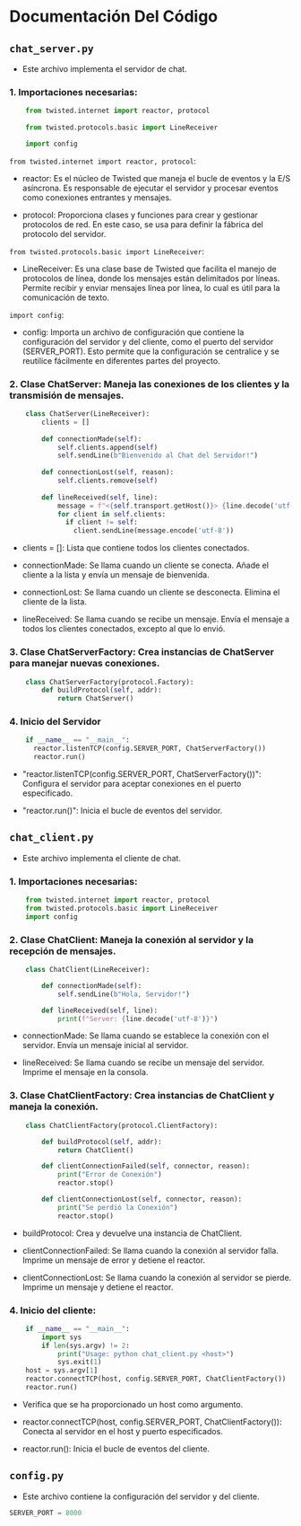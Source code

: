 # Documentación Del Código

## `chat_server.py`
  
- Este archivo implementa el servidor de chat.

### 1. Importaciones necesarias:

```python
    from twisted.internet import reactor, protocol
    
    from twisted.protocols.basic import LineReceiver

    import config
```

`from twisted.internet import reactor, protocol`:

- reactor: Es el núcleo de Twisted que maneja el bucle de eventos y la E/S asíncrona. Es responsable de ejecutar el servidor y procesar eventos como conexiones entrantes y mensajes.

- protocol: Proporciona clases y funciones para crear y gestionar protocolos de red. En este caso, se usa para definir la fábrica del protocolo del servidor.


`from twisted.protocols.basic import LineReceiver`:

- LineReceiver: Es una clase base de Twisted que facilita el manejo de protocolos de línea, donde los mensajes están delimitados por líneas. Permite recibir y enviar mensajes línea por línea, lo cual es útil para la comunicación de texto.


`import config`:

- config: Importa un archivo de configuración que contiene la configuración del servidor y del cliente, como el puerto del servidor (SERVER_PORT). Esto permite que la configuración se centralice y se reutilice fácilmente en diferentes partes del proyecto.

### 2. Clase ChatServer: Maneja las conexiones de los clientes y la transmisión de mensajes.

```python
    class ChatServer(LineReceiver):
        clients = []
      
        def connectionMade(self):
            self.clients.append(self)
            self.sendLine(b"Bienvenido al Chat del Servidor!")
          
        def connectionLost(self, reason):
            self.clients.remove(self)
          
        def lineReceived(self, line):
            message = f"<{self.transport.getHost()}> {line.decode('utf-8')}"
            for client in self.clients:
              if client != self:
                client.sendLine(message.encode('utf-8'))
```

                
- clients = []: Lista que contiene todos los clientes conectados.
  
- connectionMade: Se llama cuando un cliente se conecta. Añade el cliente a la lista y envía un mensaje de bienvenida.

- connectionLost: Se llama cuando un cliente se desconecta. Elimina el cliente de la lista.

- lineReceived: Se llama cuando se recibe un mensaje. Envía el mensaje a todos los clientes conectados, excepto al que lo envió.

### 3. Clase ChatServerFactory: Crea instancias de ChatServer para manejar nuevas conexiones.

```python 
    class ChatServerFactory(protocol.Factory):
        def buildProtocol(self, addr):
            return ChatServer()
```

### 4. Inicio del Servidor

```python
    if __name__ == "__main__":
      reactor.listenTCP(config.SERVER_PORT, ChatServerFactory())
      reactor.run()
```
- "reactor.listenTCP(config.SERVER_PORT, ChatServerFactory())": Configura el servidor para aceptar conexiones en el puerto especificado.

- "reactor.run()": Inicia el bucle de eventos del servidor.
  

##  `chat_client.py`
  
- Este archivo implementa el cliente de chat.

### 1. Importaciones necesarias:

```python
    from twisted.internet import reactor, protocol
    from twisted.protocols.basic import LineReceiver
    import config

```

### 2. Clase ChatClient: Maneja la conexión al servidor y la recepción de mensajes.

```python
    class ChatClient(LineReceiver):

        def connectionMade(self):
            self.sendLine(b"Hola, Servidor!")

        def lineReceived(self, line):
            print(f"Server: {line.decode('utf-8')}")


```

- connectionMade: Se llama cuando se establece la conexión con el servidor. Envía un mensaje inicial al servidor.

- lineReceived: Se llama cuando se recibe un mensaje del servidor. Imprime el mensaje en la consola.


### 3. Clase ChatClientFactory: Crea instancias de ChatClient y maneja la conexión.

```python
    class ChatClientFactory(protocol.ClientFactory):

        def buildProtocol(self, addr):
            return ChatClient()

        def clientConnectionFailed(self, connector, reason):
            print("Error de Conexión")
            reactor.stop()

        def clientConnectionLost(self, connector, reason):
            print("Se perdió la Conexión")
            reactor.stop()
```

- buildProtocol: Crea y devuelve una instancia de ChatClient.
  
- clientConnectionFailed: Se llama cuando la conexión al servidor falla. Imprime un mensaje de error y detiene el reactor.

- clientConnectionLost: Se llama cuando la conexión al servidor se pierde. Imprime un mensaje y detiene el reactor.


### 4. Inicio del cliente:

```python
    if __name__ == "__main__":
        import sys
        if len(sys.argv) != 2:
            print("Usage: python chat_client.py <host>")
            sys.exit(1)
    host = sys.argv[1]
    reactor.connectTCP(host, config.SERVER_PORT, ChatClientFactory())
    reactor.run()
```

- Verifica que se ha proporcionado un host como argumento.

- reactor.connectTCP(host, config.SERVER_PORT, ChatClientFactory()): Conecta al servidor en el host y puerto especificados.

- reactor.run(): Inicia el bucle de eventos del cliente.


## `config.py`

- Este archivo contiene la configuración del servidor y del cliente.

```python
SERVER_PORT = 8000
```
